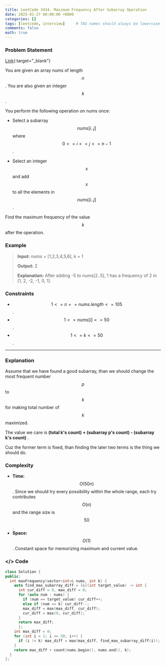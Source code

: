 ```yaml
---
title: LeetCode 3434. Maximum Frequency After Subarray Operation
date: 2025-01-27 00:00:00 +0800
categories: []
tags: [leetcode, interview]     # TAG names should always be lowercase
comments: false
math: true
---
```


### Problem Statement

[Link](https://leetcode.com/problems/maximum-frequency-after-subarray-operation/description/){:target="\_blank"}

You are given an array nums of length  $$n$$ . You are also given an integer  $$k$$ .

You perform the following operation on nums once:

 - Select a subarray  $$nums[i..j]$$  where  $$0 <= i <= j <= n - 1$$ .

 - Select an integer  $$x$$  and add  $$x$$  to all the elements in  $$nums[i..j]$$ .

Find the maximum frequency of the value  $$k$$  after the operation.

### Example

> **Input:** nums = [1,2,3,4,5,6], k = 1
>
> **Output:** 2
>
> **Explanation:** After adding -5 to nums[2..5], 1 has a frequency of 2 in [1, 2, -2, -1, 0, 1].


### Constraints

 - $$1 <= n == nums.length <= 105$$ .
 - $$1 <= nums[i] <= 50$$ .
 - $$1 <= k <= 50$$ .


---

### Explanation 

Assume that we have found a good subarray, than we should change the most
frequent number  $$ p $$  to  $$ k $$  for making total number of  $$ k $$  maximized.

The value we care is  **(total k's count) + (subarray p's count) - (subarray k's count)** .

Cuz the former term is fixed, than finding the later two terms is the thing we should do.

### Complexity

 - **Time:**  $$O(50n)$$ . Since we should try every possibility within the whole range, 
 each try contributes  $$O(n)$$  and the range size is  $$50$$ .
 - **Space:** $$O(1)$$ . Constant space for memorizing maximum and current value.

### </> Code

```c++
class Solution {
public:
  int maxFrequency(vector<int>& nums, int k) {
    auto find_max_subarray_diff = [&](int target_value) -> int {
      int cur_diff = 0, max_diff = 0;
      for (auto num : nums) {
        if (num == target_value) cur_diff++;
        else if (num == k) cur_diff--;
        max_diff = max(max_diff, cur_diff);
        cur_diff = max(0, cur_diff);
      }
      return max_diff;
      };
    int max_diff = 0;
    for (int i = 1; i <= 50; i++) {
      if (i != k) max_diff = max(max_diff, find_max_subarray_diff(i));
    }
    return max_diff + count(nums.begin(), nums.end(), k);
  }
};
```